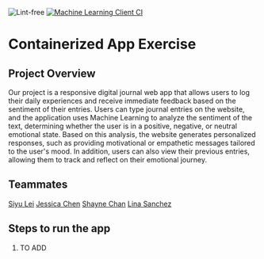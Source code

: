 ![Lint-free](https://github.com/nyu-software-engineering/containerized-app-exercise/actions/workflows/lint.yml/badge.svg)
[![Machine Learning Client CI](https://github.com/software-students-spring2025/4-containers-byteme/actions/workflows/ml-client.yml/badge.svg?branch=main)](https://github.com/software-students-spring2025/4-containers-byteme/actions/workflows/ml-client.yml)

# Containerized App Exercise

## Project Overview

Our project is a responsive digital journal web app that allows users to log their daily experiences and receive immediate feedback based on the sentiment of their entries. Users can type journal entries on the website, and the application uses Machine Learning to analyze the sentiment of the text, determining whether the user is in a positive, negative, or neutral emotional state. Based on this analysis, the website generates personalized responses, such as providing motivational or empathetic messages tailored to the user's mood. In addition, users can also view their previous entries, allowing them to track and reflect on their emotional journey.

## Teammates

[Siyu Lei](https://github.com/em815)
[Jessica Chen](https://github.com/jessicahc)
[Shayne Chan](https://github.com/shayne773)
[Lina Sanchez](https://github.com/linahsan)

## Steps to run the app

1. TO ADD
